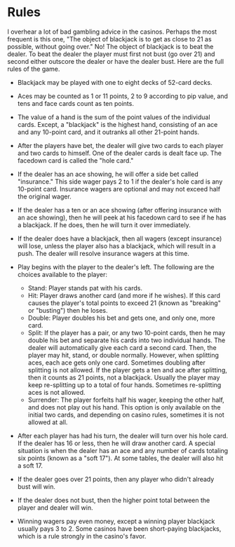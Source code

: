 # Rules

I overhear a lot of bad gambling advice in the casinos. Perhaps the most frequent is this one, "The object of blackjack is to get as close to 21 as possible, without going over." No! The object of blackjack is to beat the dealer. To beat the dealer the player must first not bust (go over 21) and second either outscore the dealer or have the dealer bust. Here are the full rules of the game.

* Blackjack may be played with one to eight decks of 52-card decks.
 * Aces may be counted as 1 or 11 points, 2 to 9 according to pip value, and tens and face cards count as ten points.
 * The value of a hand is the sum of the point values of the individual cards. Except, a "blackjack" is the highest hand, consisting of an ace and any 10-point card, and it outranks all other 21-point hands.
* After the players have bet, the dealer will give two cards to each player and two cards to himself. One of the dealer cards is dealt face up. The facedown card is called the "hole card."
* If the dealer has an ace showing, he will offer a side bet called "insurance." This side wager pays 2 to 1 if the dealer's hole card is any 10-point card. Insurance wagers are optional and may not exceed half the original wager.
* If the dealer has a ten or an ace showing (after offering insurance with an ace showing), then he will peek at his facedown card to see if he has a blackjack. If he does, then he will turn it over immediately.
* If the dealer does have a blackjack, then all wagers (except insurance) will lose, unless the player also has a blackjack, which will result in a push. The dealer will resolve insurance wagers at this time.
* Play begins with the player to the dealer's left. The following are the choices available to the player: 
  * Stand: Player stands pat with his cards.
  * Hit: Player draws another card (and more if he wishes). If this card causes the player's total points to exceed 21 (known as "breaking" or "busting") then he loses.
  * Double: Player doubles his bet and gets one, and only one, more card.
  * Split: If the player has a pair, or any two 10-point cards, then he may double his bet and separate his cards into two individual hands. The dealer will automatically give each card a second card. Then, the player may hit, stand, or double normally. However, when splitting aces, each ace gets only one card. Sometimes doubling after splitting is not allowed. If the player gets a ten and ace after splitting, then it counts as 21 points, not a blackjack. Usually the player may keep re-splitting up to a total of four hands. Sometimes re-splitting aces is not allowed.
  * Surrender: The player forfeits half his wager, keeping the other half, and does not play out his hand. This option is only available on the initial two cards, and depending on casino rules, sometimes it is not allowed at all.

* After each player has had his turn, the dealer will turn over his hole card. If the dealer has 16 or less, then he will draw another card. A special situation is when the dealer has an ace and any number of cards totaling six points (known as a "soft 17"). At some tables, the dealer will also hit a soft 17.
* If the dealer goes over 21 points, then any player who didn't already bust will win.
* If the dealer does not bust, then the higher point total between the player and dealer will win.
* Winning wagers pay even money, except a winning player blackjack usually pays 3 to 2. Some casinos have been short-paying blackjacks, which is a rule strongly in the casino's favor.

